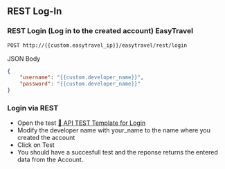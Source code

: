 ## REST Log-In

### REST Login (Log in to the created account)  EasyTravel


```bash
POST http://{{custom.easytravel_ip}}/easytravel/rest/login
```

JSON Body
```json
{
    "username": "{{custom.developer_name}}",
    "password": "{{custom.developer_name}}"
}
```

### Login via REST
- Open the test <a href="https://apitester.com/shared/checks/67a53403e464439fb4909b205912267d" target="_blank">🚦 API TEST Template for Login</a>
- Modify the developer name with your_name to the name where you created the account
- Click on Test
- You should have a succesfull test and the reponse returns the entered data from the Account.